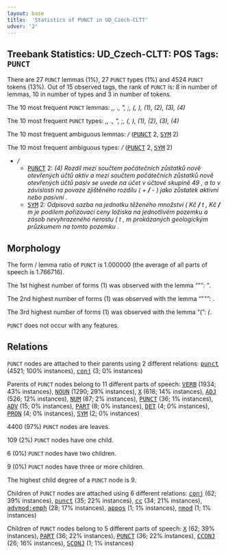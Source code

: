 ```yaml
---
layout: base
title:  'Statistics of PUNCT in UD_Czech-CLTT'
udver: '2'
---
```


## Treebank Statistics: UD_Czech-CLTT: POS Tags: `PUNCT`

There are 27 `PUNCT` lemmas (1%), 27 `PUNCT` types (1%) and 4524 `PUNCT` tokens (13%).
Out of 15 observed tags, the rank of `PUNCT` is: 8 in number of lemmas, 10 in number of types and 3 in number of tokens.

The 10 most frequent `PUNCT` lemmas: <em>,, ., ", ;, (, ), (1), (2), (3), (4)</em>

The 10 most frequent `PUNCT` types:  <em>,, ., ", ;, (, ), (1), (2), (3), (4)</em>

The 10 most frequent ambiguous lemmas: <em>/</em> (<tt><a href="cs_cltt-pos-PUNCT.html">PUNCT</a></tt> 2, <tt><a href="cs_cltt-pos-SYM.html">SYM</a></tt> 2)

The 10 most frequent ambiguous types:  <em>/</em> (<tt><a href="cs_cltt-pos-PUNCT.html">PUNCT</a></tt> 2, <tt><a href="cs_cltt-pos-SYM.html">SYM</a></tt> 2)


* <em>/</em>
  * <tt><a href="cs_cltt-pos-PUNCT.html">PUNCT</a></tt> 2: <em>(4) Rozdíl mezi součtem počátečních zůstatků nově otevřených účtů aktiv a mezi součtem počátečních zůstatků nově otevřených účtů pasiv se uvede na účet v účtové skupině 49 , a to v závislosti na povaze zjištěného rozdílu ( + <b>/</b> - ) jako zůstatek aktivní nebo pasivní .</em>
  * <tt><a href="cs_cltt-pos-SYM.html">SYM</a></tt> 2: <em>Odpisová sazba na jednotku těženého množství ( Kč <b>/</b> t , Kč <b>/</b> m je podílem pořizovací ceny ložiska na jednotlivém pozemku a zásob nevyhrazeného nerostu ( t , m prokázaných geologickým průzkumem na tomto pozemku .</em>

## Morphology

The form / lemma ratio of `PUNCT` is 1.000000 (the average of all parts of speech is 1.766716).

The 1st highest number of forms (1) was observed with the lemma “"”: <em>"</em>.

The 2nd highest number of forms (1) was observed with the lemma “"*"”: <em>*</em>.

The 3rd highest number of forms (1) was observed with the lemma “(”: <em>(</em>.

`PUNCT` does not occur with any features.


## Relations

`PUNCT` nodes are attached to their parents using 2 different relations: <tt><a href="cs_cltt-dep-punct.html">punct</a></tt> (4521; 100% instances), <tt><a href="cs_cltt-dep-conj.html">conj</a></tt> (3; 0% instances)

Parents of `PUNCT` nodes belong to 11 different parts of speech: <tt><a href="cs_cltt-pos-VERB.html">VERB</a></tt> (1934; 43% instances), <tt><a href="cs_cltt-pos-NOUN.html">NOUN</a></tt> (1290; 29% instances), <tt><a href="cs_cltt-pos-X.html">X</a></tt> (618; 14% instances), <tt><a href="cs_cltt-pos-ADJ.html">ADJ</a></tt> (526; 12% instances), <tt><a href="cs_cltt-pos-NUM.html">NUM</a></tt> (87; 2% instances), <tt><a href="cs_cltt-pos-PUNCT.html">PUNCT</a></tt> (36; 1% instances), <tt><a href="cs_cltt-pos-ADV.html">ADV</a></tt> (15; 0% instances), <tt><a href="cs_cltt-pos-PART.html">PART</a></tt> (8; 0% instances), <tt><a href="cs_cltt-pos-DET.html">DET</a></tt> (4; 0% instances), <tt><a href="cs_cltt-pos-PRON.html">PRON</a></tt> (4; 0% instances), <tt><a href="cs_cltt-pos-SYM.html">SYM</a></tt> (2; 0% instances)

4400 (97%) `PUNCT` nodes are leaves.

109 (2%) `PUNCT` nodes have one child.

6 (0%) `PUNCT` nodes have two children.

9 (0%) `PUNCT` nodes have three or more children.

The highest child degree of a `PUNCT` node is 9.

Children of `PUNCT` nodes are attached using 6 different relations: <tt><a href="cs_cltt-dep-conj.html">conj</a></tt> (62; 39% instances), <tt><a href="cs_cltt-dep-punct.html">punct</a></tt> (35; 22% instances), <tt><a href="cs_cltt-dep-cc.html">cc</a></tt> (34; 21% instances), <tt><a href="cs_cltt-dep-advmod-emph.html">advmod:emph</a></tt> (28; 17% instances), <tt><a href="cs_cltt-dep-appos.html">appos</a></tt> (1; 1% instances), <tt><a href="cs_cltt-dep-nmod.html">nmod</a></tt> (1; 1% instances)

Children of `PUNCT` nodes belong to 5 different parts of speech: <tt><a href="cs_cltt-pos-X.html">X</a></tt> (62; 39% instances), <tt><a href="cs_cltt-pos-PART.html">PART</a></tt> (36; 22% instances), <tt><a href="cs_cltt-pos-PUNCT.html">PUNCT</a></tt> (36; 22% instances), <tt><a href="cs_cltt-pos-CCONJ.html">CCONJ</a></tt> (26; 16% instances), <tt><a href="cs_cltt-pos-SCONJ.html">SCONJ</a></tt> (1; 1% instances)


